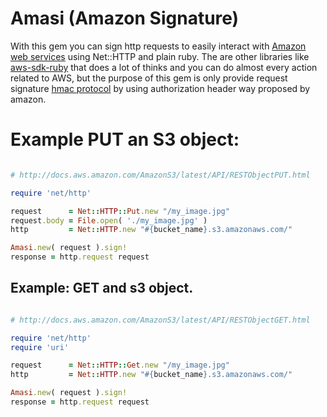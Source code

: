 Amasi (Amazon Signature)
=======================

With this gem you can sign http requests to easily interact with
[Amazon web services](http://aws.amazon.com/documentation/)
using Net::HTTP and plain ruby.
The are other libraries like [aws-sdk-ruby](https://github.com/aws/aws-sdk-ruby)
that does a lot of thinks and you can do almost every action related to AWS,
but the purpose of this gem is only provide request signature
[hmac protocol](http://docs.aws.amazon.com/AmazonS3/latest/API/sigv4-auth-using-authorization-header.html)
by using authorization header way proposed by amazon.

Example PUT an S3 object:
=========================

```ruby

# http://docs.aws.amazon.com/AmazonS3/latest/API/RESTObjectPUT.html

require 'net/http'

request      = Net::HTTP::Put.new "/my_image.jpg"
request.body = File.open( './my_image.jpg' )
http         = Net::HTTP.new "#{bucket_name}.s3.amazonaws.com/"

Amasi.new( request ).sign!
response = http.request request
```

Example: GET and s3 object.
---------------------------

```ruby

# http://docs.aws.amazon.com/AmazonS3/latest/API/RESTObjectGET.html

require 'net/http'
require 'uri'

request      = Net::HTTP::Get.new "/my_image.jpg"
http         = Net::HTTP.new "#{bucket_name}.s3.amazonaws.com/"

Amasi.new( request ).sign!
response = http.request request
```
